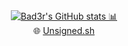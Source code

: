<div align="center">
  <a href="https://unsigned.sh">
    <img src="https://github-readme-stats.vercel.app/api?username=Bad3r" alt="Bad3r's GitHub stats 📊">
  </a>
  <br>
  🌐 <a href="https://unsigned.sh">Unsigned.sh</a>
  <br>
</div>
